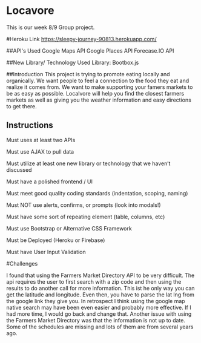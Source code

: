 # Locavore 
This is our week 8/9 Group project.

#Heroku Link
https://sleepy-journey-90813.herokuapp.com/

##API's Used
Google Maps API
Google Places API
Forecase.IO API

##New Library/ Technology Used
Library: Bootbox.js

##Introduction
This project is trying to promote eating locally and organically. We want people to feel a connection to the food they eat and realize it comes from. We want to make supporting your famers markets to be as easy as possible. Localvore will help you find the closest farmers markets as well as giving you the weather information and easy directions to get there. 


## Instructions
Must uses at least two APIs

Must use AJAX to pull data

Must utilize at least one new library or technology that we haven’t discussed

Must have a polished frontend / UI 

Must meet good quality coding standards (indentation, scoping, naming)

Must NOT use alerts, confirms, or prompts (look into modals!)

Must have some sort of repeating element (table, columns, etc)

Must use Bootstrap or Alternative CSS Framework

Must be Deployed (Heroku or Firebase)

Must have User Input Validation 


#Challenges

I found that using the Farmers Market Directory API to be very difficult. The api requires the user to first search with a zip code and then using the results to do another call for more information. This ist he only way you can get the latitude and longitude. Even then, you have to parse the lat lng from the google link they give you. In retrospect I think using the google map native search may have been even easier and probably more effective. If I had more time, I would go back and change that. Another issue with using the Farmers Market Directory was that the information is not up to date. Some of the schedules are missing and lots of them are from several years ago. 
